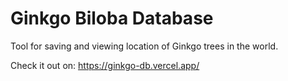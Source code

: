 # Ginkgo Biloba Database
Tool for saving and viewing location of Ginkgo trees in the world.

Check it out on: https://ginkgo-db.vercel.app/

